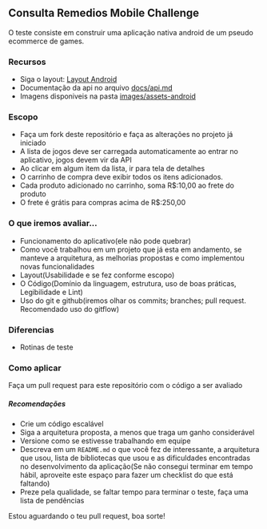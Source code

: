 ## Consulta Remedios Mobile Challenge

O teste consiste em construir uma aplicação nativa android de um pseudo ecommerce de games.

### Recursos
- Siga o layout: [Layout Android](https://xd.adobe.com/spec/08671ee9-a138-4eda-4ac3-58128100283a-7e56/)
- Documentação da api no arquivo [docs/api.md](docs/api.md)
- Imagens disponiveis na pasta [images/assets-android](images/assets-android/)

### Escopo
- Faça um fork deste repositório e faça as alterações no projeto já iniciado
- A lista de jogos deve ser carregada automaticamente ao entrar no aplicativo, jogos devem vir da API
- Ao clicar em algum item da lista, ir para tela de detalhes
- O carrinho de compra deve exibir todos os itens adicionados.
- Cada produto adicionado no carrinho, soma R$:10,00 ao frete do produto
- O frete é grátis para compras acima de R$:250,00

### O que iremos avaliar...
- Funcionamento do aplicativo(ele não pode quebrar)
- Como você trabalhou em um projeto que já esta em andamento, se manteve a arquitetura, as melhorias propostas e como implementou novas funcionalidades
- Layout(Usabilidade e se fez conforme escopo)
- O Código(Domínio da linguagem, estrutura, uso de boas práticas, Legibilidade e Lint)
- Uso do git e github(iremos olhar os commits; branches; pull request. Recomendado uso do gitflow)

### Diferencias
- Rotinas de teste

### Como aplicar
Faça um pull request para este repositório com o código a ser avaliado

##### Recomendações
* Crie um código escalável
* Siga a arquitetura proposta, a menos que traga um ganho considerável
* Versione como se estivesse trabalhando em equipe
* Descreva em um `README.md` o que você fez de interessante, a arquitetura que usou, lista de bibliotecas que usou e as dificuldades encontradas no desenvolvimento da aplicação(Se não consegui terminar em tempo hábil, aproveite este espaço para fazer um checklist do que está faltando)
* Preze pela qualidade, se faltar tempo para terminar o teste, faça uma lista de pendências

Estou aguardando o teu pull request, boa sorte!

